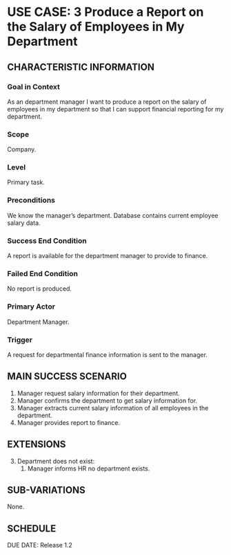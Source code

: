 # USE CASE: 3 Produce a Report on the Salary of Employees in My Department

## CHARACTERISTIC INFORMATION

### Goal in Context

As an department manager I want to produce a report on the salary of employees in my department so that I can support financial reporting for my department.

### Scope

Company.

### Level

Primary task.

### Preconditions

We know the manager’s department. Database contains current employee salary data.

### Success End Condition

A report is available for the department manager to provide to finance.
### Failed End Condition

No report is produced.

### Primary Actor

Department Manager.

### Trigger

A request for departmental finance information is sent to the manager.

## MAIN SUCCESS SCENARIO

1. Manager request salary information for their department.
2. Manager confirms the department to get salary information for.
3. Manager extracts current salary information of all employees in the department.
4. Manager provides report to finance.
## EXTENSIONS

3. Department does not exist:
   1. Manager informs HR no department exists.

## SUB-VARIATIONS

None.

## SCHEDULE

DUE DATE: Release 1.2
